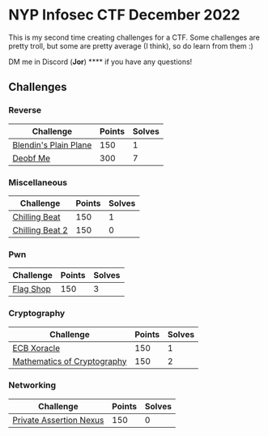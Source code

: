 # NYP Infosec CTF December 2022

This is my second time creating challenges for a CTF. Some challenges are pretty troll, but some are pretty average (I think), so do learn from them :)

DM me in Discord (**Jor**) **** if you have any questions!

## Challenges

### Reverse

| Challenge                                                | Points | Solves |
| -------------------------------------------------------- | ------ | ------ |
| [Blendin's Plain Plane](reverse/blendins-plain-plane.md) | 150    | 1      |
| [Deobf Me](reverse/deobf-me.md)                          | 300    | 7      |

### Miscellaneous

| Challenge                                           | Points | Solves |
| --------------------------------------------------- | ------ | ------ |
| [Chilling Beat](miscellaneous/chilling-beat.md)     | 150    | 1      |
| [Chilling Beat 2](miscellaneous/chilling-beat-2.md) | 150    | 0      |

### Pwn

| Challenge                     | Points | Solves |
| ----------------------------- | ------ | ------ |
| [Flag Shop](pwn/flag-shop.md) | 150    | 3      |

### Cryptography

| Challenge                                                                  | Points | Solves |
| -------------------------------------------------------------------------- | ------ | ------ |
| [ECB Xoracle](cryptography/ecb-xoracle.md)                                 | 150    | 1      |
| [Mathematics of Cryptography](cryptography/mathematics-of-cryptography.md) | 150    | 2      |

### Networking

| Challenge                                                        | Points | Solves |
| ---------------------------------------------------------------- | ------ | ------ |
| [Private Assertion Nexus](networking/private-assertion-nexus.md) | 150    | 0      |

